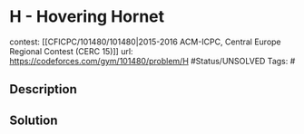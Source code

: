 # H - Hovering Hornet

contest: [[CFICPC/101480/101480|2015-2016 ACM-ICPC, Central Europe Regional Contest (CERC 15)]]
url: https://codeforces.com/gym/101480/problem/H
#Status/UNSOLVED
Tags: #

## Description

## Solution

